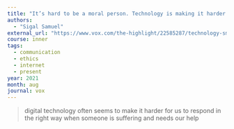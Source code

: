 ```yaml
---
title: "It’s hard to be a moral person. Technology is making it harder."
authors:
  - "Sigal Samuel"
external_url: "https://www.vox.com/the-highlight/22585287/technology-smartphones-gmail-attention-morality"
course: inner
tags:
  - communication
  - ethics
  - internet
  - present
year: 2021
month: aug
journal: vox
---
```


> digital technology often seems to make it harder for us to respond in the right way when someone is suffering and needs our help

